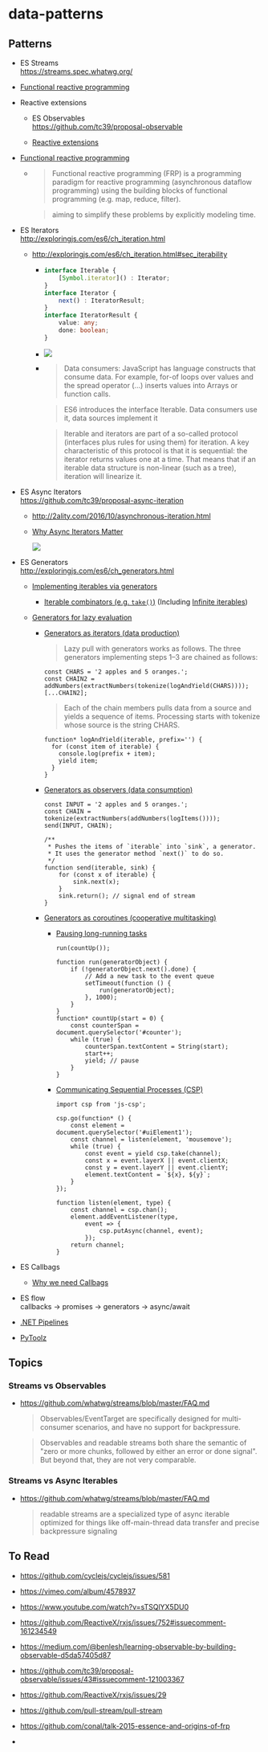 # data-patterns

## Patterns

* ES Streams  
  https://streams.spec.whatwg.org/

* [Functional reactive programming](https://en.wikipedia.org/wiki/Functional_reactive_programming)

* Reactive extensions

  * ES Observables  
    https://github.com/tc39/proposal-observable
  
  * [Reactive extensions](https://en.wikipedia.org/wiki/Reactive_extensions)

* [Functional reactive programming](https://en.wikipedia.org/wiki/Functional_reactive_programming)

  * > Functional reactive programming (FRP) is a programming paradigm for reactive programming (asynchronous dataflow programming) using the building blocks of functional programming (e.g. map, reduce, filter).
  
    > aiming to simplify these problems by explicitly modeling time.

* ES Iterators  
  http://exploringjs.com/es6/ch_iteration.html
 
  * http://exploringjs.com/es6/ch_iteration.html#sec_iterability
  
    * ```typescript
      interface Iterable {
          [Symbol.iterator]() : Iterator;
      }
      interface Iterator {
          next() : IteratorResult;
      }
      interface IteratorResult {
          value: any;
          done: boolean;
      }  
      ```

    * ![](http://exploringjs.com/es6/images/iteration----consumers_sources.jpg)  

    * > Data consumers: JavaScript has language constructs that consume data. For example, for-of loops over values and the spread operator (...) inserts values into Arrays or function calls.

      > ES6 introduces the interface Iterable. Data consumers use it, data sources implement it
      
      > Iterable and iterators are part of a so-called protocol (interfaces plus rules for using them) for iteration. A key characteristic of this protocol is that it is sequential: the iterator returns values one at a time. That means that if an iterable data structure is non-linear (such as a tree), iteration will linearize it.


* ES Async Iterators  
  https://github.com/tc39/proposal-async-iteration
  
  * http://2ality.com/2016/10/asynchronous-iteration.html
  
  * [Why Async Iterators Matter](https://docs.google.com/presentation/d/1r2V1sLG8JSSk8txiLh4wfTkom-BoOsk52FgPBy8o3RM/edit?usp=sharing)
  
    ![](https://pbs.twimg.com/media/DUyiW_8X0AAadXm.jpg:large)

* ES Generators  
  http://exploringjs.com/es6/ch_generators.html  
  
  * [Implementing iterables via generators](http://exploringjs.com/es6/ch_generators.html#_implementing-iterables-via-generators)
  
    * [Iterable combinators (e.g. `take()`)](http://exploringjs.com/es6/ch_generators.html#_the-iterable-combinator-take)
      (Including [Infinite iterables](http://exploringjs.com/es6/ch_generators.html#_infinite-iterables-1))
  
  * [Generators for lazy evaluation](http://exploringjs.com/es6/ch_generators.html#_generators-for-lazy-evaluation)
    
    * [Generators as iterators (data production)](http://exploringjs.com/es6/ch_generators.html#_lazy-pull-generators-as-iterators)
      > Lazy pull with generators works as follows. The three generators implementing steps 1–3 are chained as follows:

      ```
      const CHARS = '2 apples and 5 oranges.';
      const CHAIN2 = addNumbers(extractNumbers(tokenize(logAndYield(CHARS))));
      [...CHAIN2];
      ```
      > Each of the chain members pulls data from a source and yields a sequence of items. Processing starts with tokenize whose source is the string CHARS.
      
      ```
      function* logAndYield(iterable, prefix='') {
        for (const item of iterable) {
          console.log(prefix + item);
          yield item;
        }
      }
      ```
      
    * [Generators as observers (data consumption)](http://exploringjs.com/es6/ch_generators.html#_lazy-push-generators-as-observables)
          
      ```
      const INPUT = '2 apples and 5 oranges.';
      const CHAIN = tokenize(extractNumbers(addNumbers(logItems())));
      send(INPUT, CHAIN);
      ```
      
      ```
      /**
       * Pushes the items of `iterable` into `sink`, a generator.
       * It uses the generator method `next()` to do so.
       */
      function send(iterable, sink) {
          for (const x of iterable) {
              sink.next(x);
          }
          sink.return(); // signal end of stream
      }      
      ```
    
    * [Generators as coroutines (cooperative multitasking)](http://exploringjs.com/es6/ch_generators.html#_cooperative-multi-tasking-via-generators)
    
      * [Pausing long-running tasks](http://exploringjs.com/es6/ch_generators.html#_pausing-long-running-tasks)
        
        ```
        run(countUp());

        function run(generatorObject) {
            if (!generatorObject.next().done) {
                // Add a new task to the event queue
                setTimeout(function () {
                    run(generatorObject);
                }, 1000);
            }
        }
        function* countUp(start = 0) {
            const counterSpan = document.querySelector('#counter');
            while (true) {
                counterSpan.textContent = String(start);
                start++;
                yield; // pause
            }
        }
        ```
    
      * [Communicating Sequential Processes (CSP)](http://exploringjs.com/es6/ch_generators.html#sec_csp)
      
        ```
        import csp from 'js-csp';

        csp.go(function* () {
            const element = document.querySelector('#uiElement1');
            const channel = listen(element, 'mousemove');
            while (true) {
                const event = yield csp.take(channel);
                const x = event.layerX || event.clientX;
                const y = event.layerY || event.clientY;
                element.textContent = `${x}, ${y}`;
            }
        });

        function listen(element, type) {
            const channel = csp.chan();
            element.addEventListener(type,
                event => {
                    csp.putAsync(channel, event);
                });
            return channel;
        }
        ```

* ES Callbags
  
  * [Why we need Callbags](https://staltz.com/why-we-need-callbags.html)

* ES flow  
  callbacks -> promises -> generators -> async/await
  
* [.NET Pipelines](https://msdn.microsoft.com/en-us/library/ff963548.aspx)

* [PyToolz](http://toolz.readthedocs.io/en/latest/index.html)

## Topics

### Streams vs Observables

* https://github.com/whatwg/streams/blob/master/FAQ.md  
  > Observables/EventTarget are specifically designed for multi-consumer scenarios, and have no support for backpressure.

  > Observables and readable streams both share the semantic of "zero or more chunks, followed by either an error or done signal". But beyond that, they are not very comparable.


### Streams vs Async Iterables

* https://github.com/whatwg/streams/blob/master/FAQ.md  
  > readable streams are a specialized type of async iterable optimized for things like off-main-thread data transfer and precise backpressure signaling


## To Read

* https://github.com/cyclejs/cyclejs/issues/581

* https://vimeo.com/album/4578937

* https://www.youtube.com/watch?v=sTSQlYX5DU0

* https://github.com/ReactiveX/rxjs/issues/752#issuecomment-161234549

* https://medium.com/@benlesh/learning-observable-by-building-observable-d5da57405d87

* https://github.com/tc39/proposal-observable/issues/43#issuecomment-121003367

* https://github.com/ReactiveX/rxjs/issues/29

* https://github.com/pull-stream/pull-stream

* https://github.com/conal/talk-2015-essence-and-origins-of-frp

* 
